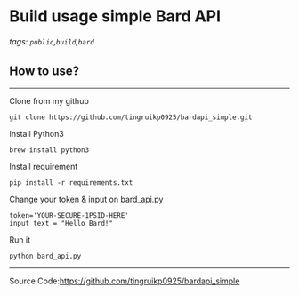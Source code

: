 # Build usage simple Bard API

###### tags: `public`,`build`,`bard`


## How to use?

---
Clone from my github

```
git clone https://github.com/tingruikp0925/bardapi_simple.git
```

Install Python3

```
brew install python3
```

Install requirement
```
pip install -r requirements.txt
```

Change your token & input on bard_api.py
```
token='YOUR-SECURE-1PSID-HERE'
input_text = "Hello Bard!"
```

Run it
```
python bard_api.py
```


---
Source Code:https://github.com/tingruikp0925/bardapi_simple